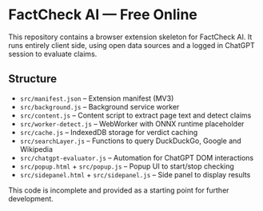 # FactCheck AI — Free Online

This repository contains a browser extension skeleton for FactCheck AI. It runs entirely client side, using open data sources and a logged in ChatGPT session to evaluate claims.

## Structure

- `src/manifest.json` – Extension manifest (MV3)
- `src/background.js` – Background service worker
- `src/content.js` – Content script to extract page text and detect claims
- `src/worker-detect.js` – WebWorker with ONNX runtime placeholder
- `src/cache.js` – IndexedDB storage for verdict caching
- `src/searchLayer.js` – Functions to query DuckDuckGo, Google and Wikipedia
- `src/chatgpt-evaluator.js` – Automation for ChatGPT DOM interactions
- `src/popup.html` + `src/popup.js` – Popup UI to start/stop checking
- `src/sidepanel.html` + `src/sidepanel.js` – Side panel to display results

This code is incomplete and provided as a starting point for further development.
